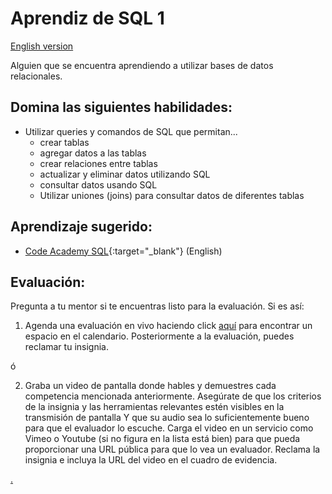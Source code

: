 # Aprendiz de SQL 1

[English version](sql1.md)

Alguien que se encuentra aprendiendo a utilizar bases de datos relacionales.

## Domina las siguientes habilidades:

- Utilizar queries y comandos de SQL que permitan...
  - crear tablas
  - agregar datos a las tablas
  - crear relaciones entre tablas
  - actualizar y eliminar datos utilizando SQL
  - consultar datos usando SQL
  - Utilizar uniones (joins) para consultar datos de diferentes tablas

## Aprendizaje sugerido:

- [Code Academy SQL](https://www.codecademy.com/learn/learn-sql){:target="\_blank"} (English)

## Evaluación:

Pregunta a tu mentor si te encuentras listo para la evaluación. Si es así:

1. Agenda una evaluación en vivo haciendo click [aquí](https://webdev.codex.academy/mastery-eval-4?badge=okTiXkVERH-cNJ9dtg2V4Q) para encontrar un espacio en el calendario. Posteriormente a la evaluación, puedes reclamar tu insignia.

ó

2. Graba un video de pantalla donde hables y demuestres cada competencia mencionada anteriormente. Asegúrate de que los criterios de la insignia y las herramientas relevantes estén visibles en la transmisión de pantalla Y que su audio sea lo suficientemente bueno para que el evaluador lo escuche. Carga el video en un servicio como Vimeo o Youtube (si no figura en la lista está bien) para que pueda proporcionar una URL pública para que lo vea un evaluador. Reclama la insignia e incluya la URL del video en el cuadro de evidencia.

[.](level-4)
